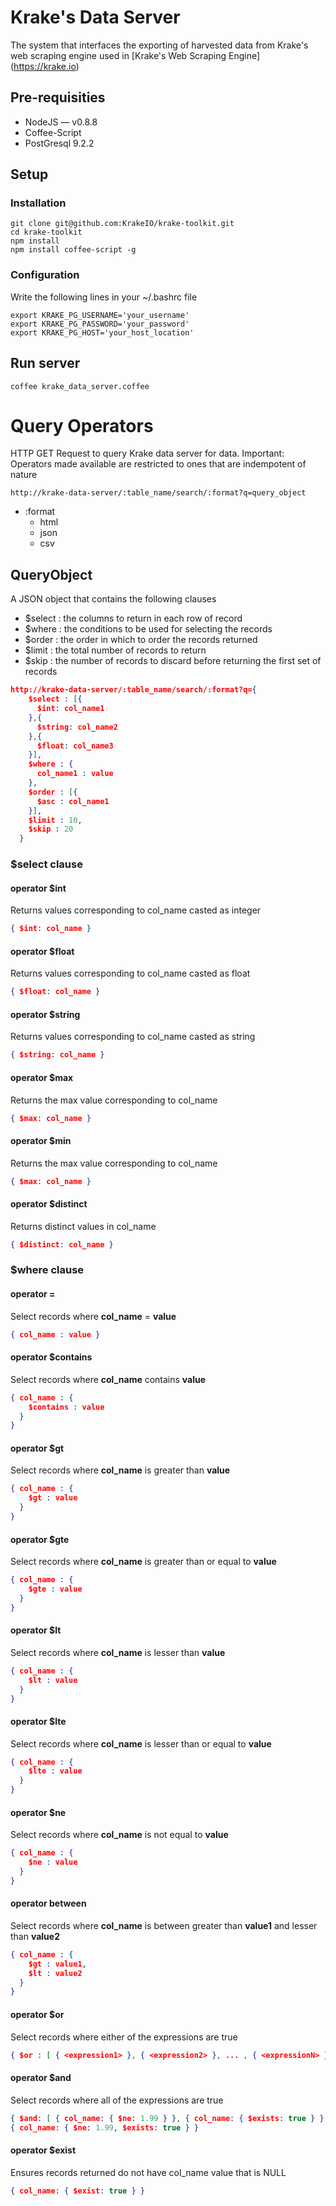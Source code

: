 # Krake's Data Server

The system that interfaces the exporting of harvested data from Krake's web scraping engine
used in [Krake's Web Scraping Engine] (https://krake.io)

## Pre-requisities
- NodeJS — v0.8.8
- Coffee-Script
- PostGresql 9.2.2

## Setup

### Installation
```console
git clone git@github.com:KrakeIO/krake-toolkit.git
cd krake-toolkit
npm install
npm install coffee-script -g
```

### Configuration
Write the following lines in your ~/.bashrc file
```console
export KRAKE_PG_USERNAME='your_username'
export KRAKE_PG_PASSWORD='your_password'
export KRAKE_PG_HOST='your_host_location'
```

## Run server
```console
coffee krake_data_server.coffee
```

# Query Operators
HTTP GET Request to query Krake data server for data. 
Important: Operators made available are restricted to ones that are indempotent of nature

```console
http://krake-data-server/:table_name/search/:format?q=query_object
```

- :format
    - html
    - json
    - csv

## QueryObject
A JSON object that contains the following clauses 
  - $select : the columns to return in each row of record
  - $where : the conditions to be used for selecting the records
  - $order : the order in which to order the records returned
  - $limit : the total number of records to return
  - $skip : the number of records to discard before returning the first set of records

```json
http://krake-data-server/:table_name/search/:format?q={ 
    $select : [{ 
      $int: col_name1 
    },{ 
      $string: col_name2
    },{ 
      $float: col_name3 
    }],
    $where : { 
      col_name1 : value 
    },
    $order : [{
      $asc : col_name1
    }],
    $limit : 10,
    $skip : 20
  }
```


### $select clause

#### operator $int
Returns values corresponding to col_name casted as integer
```json
{ $int: col_name }
```

#### operator $float
Returns values corresponding to col_name casted as float
```json
{ $float: col_name }
```

#### operator $string
Returns values corresponding to col_name casted as string
```json
{ $string: col_name }
```

#### operator $max
Returns the max value corresponding to col_name
```json
{ $max: col_name }
```

#### operator $min
Returns the max value corresponding to col_name
```json
{ $max: col_name }
```

#### operator $distinct
Returns distinct values in col_name
```json
{ $distinct: col_name }
```

### $where clause
#### operator =
Select records where **col_name** = **value**
```json
{ col_name : value }

```

#### operator $contains
Select records where **col_name** contains **value**
```json
{ col_name : { 
    $contains : value
  } 
}
```

#### operator $gt
Select records where **col_name** is greater than **value**
```json
{ col_name : { 
    $gt : value
  }
}
```

#### operator $gte
Select records where **col_name** is greater than or equal to **value**
```json
{ col_name : { 
    $gte : value
  }
}
```

#### operator $lt
Select records where **col_name** is lesser than **value**
```json
{ col_name : { 
    $lt : value
  }
}
```

#### operator $lte
Select records where **col_name** is lesser than or equal to **value**
```json
{ col_name : { 
    $lte : value
  }
}
```

#### operator $ne
Select records where **col_name** is not equal to **value**
```json
{ col_name : { 
    $ne : value
  }
}
```

#### operator between
Select records where **col_name** is between greater than **value1** and lesser than **value2** 
```json
{ col_name : { 
    $gt : value1,
    $lt : value2
  }
}
```

#### operator $or
Select records where either of the expressions are true
```json
{ $or : [ { <expression1> }, { <expression2> }, ... , { <expressionN> } ] }
```

#### operator $and
Select records where all of the expressions are true
```json
{ $and: [ { col_name: { $ne: 1.99 } }, { col_name: { $exists: true } } ] }
{ col_name: { $ne: 1.99, $exists: true } }
```

#### operator $exist
Ensures records returned do not have col_name value that is NULL
```json
{ col_name: { $exist: true } }
```
